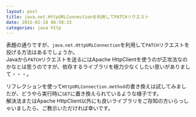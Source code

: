 ```yaml
---
layout: post
title: java.net.HttpURLConnectionを利用してPATCHリクエスト
date: 2015-02-18 06:50:33
categories: java http
---
```

<!-- {% raw %} -->
<p>表題の通りですが、<code>java.net.HttpURLConnection</code>を利用して<code>PATCH</code>リクエストを投げる方法はあるでしょうか。<br>
Javaから<code>PATCH</code>リクエストを送るにはApache HttpClientを使うのが正攻法なのかなとは思うのですが、依存するライブラリを極力少なくしたい思いがありまして・・・。</p>

<p>リフレクションを使って<code>HttpURLConnection.method</code>の書き換えは試してみましたが、どうやら実行時に<code>GET</code>に置き換えられているような様子です。<br>
解決法またはApache HttpClient以外にも良いライブラリをご存知の方いらっしゃいましたら、ご教示いただければ幸いです。</p>
<!-- {% endraw %} -->
